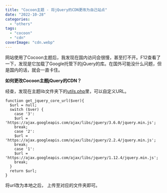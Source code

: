 ```yaml
---
title: "Cocoon主题 - 将jQuery的CDN更改为自己站点"
date: "2022-10-28"
categories: 
  - "others"
tags: 
  - "cocoon"
  - "cdn"
coverImage: "cdn.webp"
---
```


网站使用了Cocoon主题后，我发现在国内访问会很慢，甚至打不开。F12查看了一下，发现是它加载了Google托管下的jQuery的库。在国外可能没什么问题，但是国内的话，就会一直卡住。

**如何更改Cocoon主题jQuery的CDN？**

经查，发现在主题lib文件夹下的[utils.php](https://github.com/yhira/cocoon/blob/d624b576b0ea8521b357bf1d7b08087eaab62124/lib/utils.php#L366)里，可以自定义URL。

```
function get_jquery_core_url($ver){
  $url = null;
  switch ($ver) {
    case '3':
    $url = 'https://ajax.googleapis.com/ajax/libs/jquery/3.6.0/jquery.min.js';
    break;
    case '2':
    $url = 'https://ajax.googleapis.com/ajax/libs/jquery/2.2.4/jquery.min.js';
    break;
    case '1':
    $url = 'https://ajax.googleapis.com/ajax/libs/jquery/1.12.4/jquery.min.js';
    break;
  }
  return $url;
}
```

将url改为本地之后， 上传至对应的文件夹即可。
